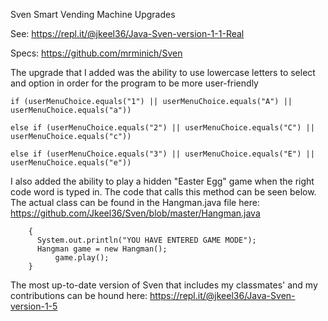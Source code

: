 Sven Smart Vending Machine Upgrades

See: https://repl.it/@jkeel36/Java-Sven-version-1-1-Real

Specs: https://github.com/mrminich/Sven

The upgrade that I added was the ability to use lowercase letters to select and option in order for the program to be more user-friendly

```
if (userMenuChoice.equals("1") || userMenuChoice.equals("A") || userMenuChoice.equals("a"))

else if (userMenuChoice.equals("2") || userMenuChoice.equals("C") || userMenuChoice.equals("c"))

else if (userMenuChoice.equals("3") || userMenuChoice.equals("E") || userMenuChoice.equals("e"))
```

I also added the ability to play a hidden "Easter Egg" game when the right code word is typed in. The code that calls this method can be seen below. The actual class can be found in the Hangman.java file here: https://github.com/Jkeel36/Sven/blob/master/Hangman.java

```else if (userMenuChoice.equals("minich") || userMenuChoice.equals("Minich") || userMenuChoice.equals("MINICH"))
    {
      System.out.println("YOU HAVE ENTERED GAME MODE");
      Hangman game = new Hangman();
          game.play();
    }
```

The most up-to-date version of Sven that includes my classmates' and my contributions can be hound here: https://repl.it/@jkeel36/Java-Sven-version-1-5
